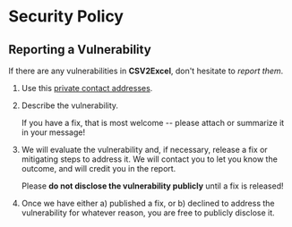 # Security Policy

## Reporting a Vulnerability

If there are any vulnerabilities in **CSV2Excel**, don't hesitate to _report them_.

1. Use this [private contact addresses](mailto:lists.sitcom_0x@icloud.com).
2. Describe the vulnerability.

   If you have a fix, that is most welcome -- please attach or summarize it in your message!

3. We will evaluate the vulnerability and, if necessary, release a fix or mitigating steps to address it. We will contact you to let you know the outcome, and will credit you in the report.

   Please **do not disclose the vulnerability publicly** until a fix is released!

4. Once we have either a) published a fix, or b) declined to address the vulnerability for whatever reason, you are free to publicly disclose it.
